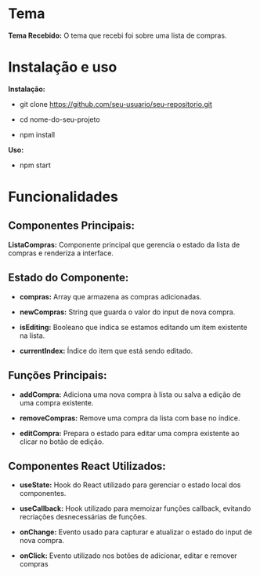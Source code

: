 # Tema

**Tema Recebido:** O tema que recebi foi sobre uma lista de compras.

# Instalação e uso

**Instalação:** 
* git clone https://github.com/seu-usuario/seu-repositorio.git

* cd nome-do-seu-projeto

* npm install

**Uso:**

* npm start

# Funcionalidades

## Componentes Principais:

**ListaCompras:** Componente principal que gerencia o estado da lista de compras e renderiza a interface.

## Estado do Componente:

* **compras:** Array que armazena as compras adicionadas.

* **newCompras:** String que guarda o valor do input de nova compra.

* **isEditing:** Booleano que indica se estamos editando um item existente na lista.

* **currentIndex:** Índice do item que está sendo editado.

## Funções Principais:

* **addCompra:** Adiciona uma nova compra à lista ou salva a edição de uma compra existente.

* **removeCompras:** Remove uma compra da lista com base no índice.

* **editCompra:** Prepara o estado para editar uma compra existente ao clicar no botão de edição.

## Componentes React Utilizados:

* **useState:** Hook do React utilizado para gerenciar o estado local dos componentes.

* **useCallback:** Hook utilizado para memoizar funções callback, evitando recriações desnecessárias de funções.

* **onChange:** Evento usado para capturar e atualizar o estado do input de nova compra.

* **onClick:** Evento utilizado nos botões de adicionar, editar e remover compras